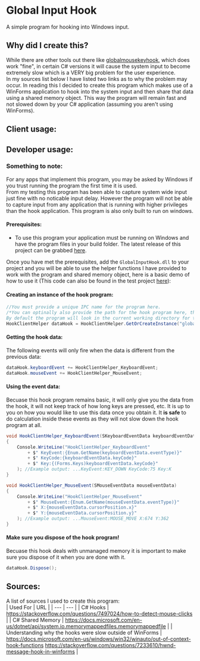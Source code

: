# Global Input Hook  
A simple program for hooking into Windows input.

## Why did I create this?  
While there are other tools out there like [globalmousekeyhook](https://github.com/gmamaladze/globalmousekeyhook), which does work "fine", in certain C# versions it will cause the system input to become extremely slow which is a VERY big problem for the user experience.  
In my sources list below I have listed two links as to why the problem may occur. In reading this I decided to create this program which makes use of a WinForms application to hook into the system input and then share that data using a shared memory object. This way the program will remain fast and not slowed down by your C# application (assuming you aren't using WinForms).

## Client usage:  

## Developer usage:  
### Something to note:
For any apps that implement this program, you may be asked by Windows if you trust running the program the first time it is used.  
From my testing this program has been able to capture system wide input just fine with no noticable input delay. However the program will not be able to capture input from any application that is running with higher privileges than the hook application. This program is also only built to run on windows.
#### Prerequisites:  
- To use this program your application must be running on Windows and have the program files in your build folder. The latest release of this project can be grabbed [here](github.com/ReadieFur/GlobalInputHook/releases/latest).

Once you have met the prerequisites, add the `GlobalInputHook.dll` to your project and you will be able to use the helper functions I have provided to work with the program and shared memory object, here is a basic demo of how to use it (This code can also be found in the test project [here](https://github.com/ReadieFur/GlobalInputHook/tree/development/src/GlobalInputHook.Tests)):  
#### Creating an instance of the hook program:  
```cs
//You must provide a unique IPC name for the program here.
/*You can optinally also provide the path for the hook program here, the binary must however be called `GlobalInputHook.exe`
By default the program will look in the current working directory for the binary.*/
HookClientHelper dataHook = HookClientHelper.GetOrCreateInstance("global_input_hook");
```
#### Getting the hook data:  
The following events will only fire when the data is different from the previous data:  
```cs
dataHook.keyboardEvent += HookClientHelper_KeyboardEvent;
dataHook.mouseEvent += HookClientHelper_MouseEvent;
```
#### Using the event data:  
Becuase this hook program remains basic, it will only give you the data from the hook, it will not keep track of how long keys are pressed, etc. It is up to you on how you would like to use this data once you obtain it. It **is safe** to do calculation inside these events as they will not slow down the hook program at all.
```cs
void HookClientHelper_KeyboardEvent(SKeyboardEventData keyboardEventData)
{
    Console.WriteLine("HookClientHelper_KeyboardEvent"
        + $" KeyEvent:{Enum.GetName(keyboardEventData.eventType)}"
        + $" KeyCode:{keyboardEventData.keyCode}"
        + $" Key:{(Forms.Keys)keyboardEventData.keyCode}"
    ); //Example output: ...KeyEvent:KEY_DOWN KeyCode:75 Key:K
}

void HookClientHelper_MouseEvent(SMouseEventData mouseEventData)
{
    Console.WriteLine("HookClientHelper_MouseEvent"
        + $" MouseEvent:{Enum.GetName(mouseEventData.eventType)}"
        + $" X:{mouseEventData.cursorPosition.x}"
        + $" Y:{mouseEventData.cursorPosition.y}"
    ); //Example output: ...MouseEvent:MOUSE_MOVE X:674 Y:362
}
```

#### Make sure you dispose of the hook program!
Becuase this hook deals with unmanaged memory it is important to make sure you dispose of it when you are done with it.
```cs
dataHook.Dispose();
```

## Sources:  
A list of sources I used to create this program:  
| Used For | URL |
| --- | --- |
| C# Hooks | https://stackoverflow.com/questions/7497024/how-to-detect-mouse-clicks |
| C# Shared Memory | https://docs.microsoft.com/en-us/dotnet/api/system.io.memorymappedfiles.memorymappedfile |
| Understanding why the hooks were slow outside of WinForms | https://docs.microsoft.com/en-us/windows/win32/winauto/out-of-context-hook-functions  https://stackoverflow.com/questions/7233610/hwnd-message-hook-in-winforms |